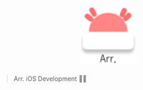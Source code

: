 ## <p align="center"> <img src="READMEData/Arr.-Logo.png" width="130px"> </p>

> Arr. iOS Development 👩‍💻
